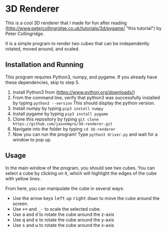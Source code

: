 # 3D Renderer

This is a cool 3D renderer that I made for fun after reading (http://www.petercollingridge.co.uk/tutorials/3d/pygame/ "this tutorial") by Peter Collingridge. 

It is a simple program to render two cubes that can be independently rotated, moved around, and scaled.

## Installation and Running

This program requires Python3, numpy, and pygame. If you already have these dependencies, skip to step 5.

1. Install Python3 from (https://www.python.org/downloads/) 
2. From the command line, verify that python3 was successfully installed by typing `python3 --version` This should display the python version.
3. Install numpy by typing `pip3 install numpy`
4. Install pygame by typing `pip3 install pygame`
5. Clone this repository by typing `git clone https://github.com/jasonmgru/3d-renderer.git`
6. Navigate into the folder by typing `cd 3d-renderer`
7. Now you can run the program! Type `python3 driver.py` and wait for a window to pop up.

## Usage

In the main window of the program, you should see two cubes. You can select a cube by clicking on it, which will highlight the edges of the cube with yellow lines. 

From here, you can manipulate the cube in several ways:
- Use the arrow keys <kbd>left</kbd> <kbd>up</kbd> <kbd>right</kbd> <kbd>down</kbd> to move the cube around the screen.
- Use <kbd>+=</kbd> and <kbd>_-</kbd> to scale the selected cube.
- Use <kbd>a</kbd> and <kbd>d</kbd> to rotate the cube around the z-axis
- Use <kbd>q</kbd> and <kbd>e</kbd> to rotate the cube around the y-axis
- Use <kbd>s</kbd> and <kbd>w</kbd> to rotate the cube around the x-axis
